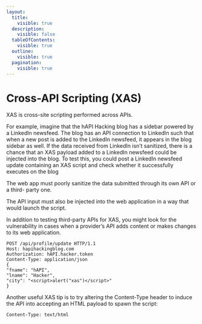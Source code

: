 ```yaml
---
layout:
  title:
    visible: true
  description:
    visible: false
  tableOfContents:
    visible: true
  outline:
    visible: true
  pagination:
    visible: true
---
```


# Cross-API Scripting (XAS)

XAS is cross-site scripting performed across APIs.

For example, imagine that the hAPI Hacking blog has a sidebar powered by a LinkedIn newsfeed. The blog has an API connection to LinkedIn such that when a new post is added to the LinkedIn newsfeed, it appears in the blog sidebar as well. If the data received from LinkedIn isn’t sanitized, there is a chance that an XAS payload added to a LinkedIn newsfeed could be injected into the blog. To test this, you could post a LinkedIn newsfeed update containing an XAS script and check whether it successfully executes on the blog

The web app must poorly sanitize the data submitted through its own API or a third- party one.

The API input must also be injected into the web application in a way that would launch the script.

In addition to testing third-party APIs for XAS, you might look for the vulnerability in cases when a provider’s API adds content or makes changes to its web application.

```
POST /api/profile/update HTTP/1.1
Host: hapihackingblog.com
Authorization: hAPI.hacker.token
Content-Type: application/json
{
"fname": "hAPI",
"lname": "Hacker",
"city": "<script>alert("xas")</script>"
}
```

Another useful XAS tip is to try altering the Content-Type header to induce the API into accepting an HTML payload to spawn the script:

```
Content-Type: text/html
```
